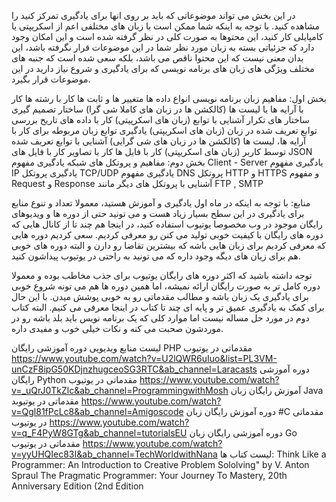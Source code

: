 در این بخش می تواند موضوعاتی که باید بر روی انها برای یادگیری تمرکز کنید را مشاهده کنید. با توجه به اینکه شما ممکن است با زبان های مختلفی اعم از اسکریپتی یا کامپایلی کار کنید، این محتوها به صورت کلی در نظر گرفته شده است و این امکان وجود دارد که جزئیاتی بسته به زبان مورد نظر شما در این موضوعات قرار نگرفته باشد، این بدان معنی نیست که این محتوا ناقص می باشد، بلکه سعی شده است که جنبه های مختلف ویژگی های زبان های برنامه نویسی که برای یادگیری و شروع نیاز دارید در این موضوعات قرار بگیرد.

بخش اول: مفاهیم زبان برنامه نویسی
انواع داده ها
متغییر ها و ثابت ها
کار با رشته ها
کار با آرایه ها یا لیست ها (کالکشن ها در زبان های کاملا شی گرا)
ساختار تصمیم گیری
ساختار های تکرار
آشنایی با توابع (زبان های اسکرپیتی)
کار با داده های تاریخ
بررسی توابع تعریف شده در زبان (زبان های اسکریپتی)
یادگیری توابع زبان مربوطه برای کار با آرایه ها، لیست ها (کالکشن ها در زبان های شی گرایی)
آشنایی با توابع تعریف شده توسط کاربر (زبان های اسکریپتی)
 کار با فایل ها
کار با تصاویر
کار با فایل های JSON
بخش دوم: مفاهیم و پروتکل های شبکه
 یادگیری مفهوم Client - Server
 یادگیری مفهوم IP
 یادگیری پروتکل TCP/UDP
 یادگیری مفهوم DNS
 پروتکل HTTP و HTTPS و مفهوم Request و Response
 آشنایی با پروتکل های دیگر مانند FTP , SMTP

 منابع:
 با توجه به اینکه در ماه اول یادگیری و آموزش هستید، معمولا تعداد و تنوع منابع برای یادگیری در این سطح بسیار زیاد هست و می تونید حتی از دوره ها و ویدیوهای رایگان موجود در وب مخصوصا یوتیوب استفاده کنید، در اینجا هم چند تا از کانال هایی که دوره های رایگان با کیفیت خوبی تولید می کنن رو معرفی کردیم. سعی کردیم دوره هایی که معرفی کردیم برای زبان هایی باشه که بیشترین تقاضا رو دارن و البته دوره های خوبی هم برای زبان های دیگه وجود داره که می تونید به راحتی در یوتیوب پیداشون کنید.

توجه داشته باشید که اکثر دوره های رایگان یوتیوب برای جذب مخاطب بوده و معمولا دوره کامل تر به صورت رایگان ارائه نمیشه، اما همین دوره ها هم می تونه شروع خوبی برای یادگیری یک زبان باشه و مطالب مقدماتی رو به خوبی پوشش میدن.
با این حال برای کمک به یادگیری عمیق تر و پایه ای چند تا کتاب در اینجا معرفی می کنیم. البته کتاب دوم در مورد حل مساله نیست اما موارد کلی که یک برنامه نویس باید بلد باشه رو در موردشون صحبت می کنه و نکات خیلی خوب و مفیدی داره.

لیست منابع ویدیویی
دوره آموزشی رایگان PHP مقدماتی در یوتیوب   https://www.youtube.com/watch?v=U2lQWR6uIuo&list=PL3VM-unCzF8ipG50KDjnzhugceoSG3RTC&ab_channel=Laracasts
دوره آموزشی رایگان Python مقدماتی در یوتیوب  https://www.youtube.com/watch?v=_uQrJ0TkZlc&ab_channel=ProgrammingwithMosh
آموزش رایگان زبان Java مقدماتی در یوتیوبد    https://www.youtube.com/watch?v=Qgl81fPcLc8&ab_channel=Amigoscode
دوره آموزش رایگان زبان #C مقدماتی در یوتیوب    https://www.youtube.com/watch?v=q_F4PyW8GTg&ab_channel=tutorialsEU
دوره آموزشی رایگان زبان Go مقدماتی در یوتیوب    https://www.youtube.com/watch?v=yyUHQIec83I&ab_channel=TechWorldwithNana
لیست کتاب ها:
Think Like a Programmer: An Introduction to Creative Problem Sololving" by V. Anton Spraul
The Pragmatic Programmer: Your Journey To Mastery, 20th Anniversary Edition (2nd Edition
